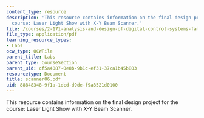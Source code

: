 ```yaml
---
content_type: resource
description: 'This resource contains information on the final design project for the
  course: Laser Light Show with X-Y Beam Scanner.'
file: /courses/2-171-analysis-and-design-of-digital-control-systems-fall-2006/888483489f1a1dcdd9def9a8521d0100_scanner06.pdf
file_type: application/pdf
learning_resource_types:
- Labs
ocw_type: OCWFile
parent_title: Labs
parent_type: CourseSection
parent_uid: cf5a4087-0e8b-9b1c-ef31-37ca1b45b803
resourcetype: Document
title: scanner06.pdf
uid: 88848348-9f1a-1dcd-d9de-f9a8521d0100
---
```

This resource contains information on the final design project for the course: Laser Light Show with X-Y Beam Scanner.

